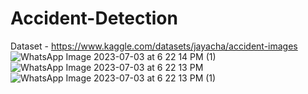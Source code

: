 # Accident-Detection

Dataset - https://www.kaggle.com/datasets/jayacha/accident-images
![WhatsApp Image 2023-07-03 at 6 22 14 PM (1)](https://github.com/Jayacha7/Road-Moniitoring-and-alert-System/assets/113333328/4b3e7151-9e61-49ed-99d5-0bb5189d78f0)
![WhatsApp Image 2023-07-03 at 6 22 13 PM](https://github.com/Jayacha7/Road-Moniitoring-and-alert-System/assets/113333328/f4e7eb2b-9bcf-4487-b2bd-4487262a525e)
![WhatsApp Image 2023-07-03 at 6 22 13 PM (1)](https://github.com/Jayacha7/Road-Moniitoring-and-alert-System/assets/113333328/5210a301-d1e8-4184-9952-0bef40e5b251)
